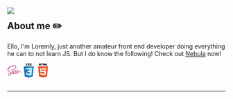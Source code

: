 <img draggable="false" style="user-select: none;" align="left" src="https://lanyard-profile-readme.vercel.app/api/597072695875600385?theme=dark&bg=161b22&animated=false&hideDiscrim=true&borderRadius=5px"/>

<h2>About me ✏️</h2>
<p> Ello, I'm Loremly, just another amateur front end developer doing everything he can to not learn JS. But I do know the following! Check out <a href="https://github.com/loremly/nebula">Nebula</a> now!
</p>
<div>
    <div style="display:flex;flex-direction:row;">
        <img src="https://raw.githubusercontent.com/devicons/devicon/master/icons/sass/sass-original.svg" height="33">
        <img src="https://raw.githubusercontent.com/devicons/devicon/master/icons/css3/css3-original-wordmark.svg" height="33">
        <img src="https://raw.githubusercontent.com/devicons/devicon/master/icons/html5/html5-original-wordmark.svg" height="33">
    </div>
</div>
<br>

___
